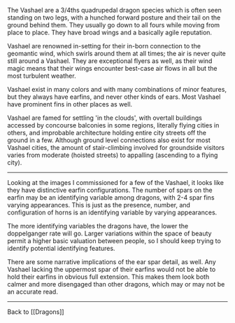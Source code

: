 The Vashael are a 3/4ths quadrupedal dragon species which is often seen standing on two legs, with a hunched forward posture and their tail on the ground behind them.  They usually go down to all fours while moving from place to place.  They have broad wings and a basically agile reputation.

Vashael are renowned in-setting for their in-born connection to the geomantic wind, which swirls around them at all times; the air is never quite still around a Vashael.  They are exceptional flyers as well, as their wind magic means that their wings encounter best-case air flows in all but the most turbulent weather.

Vashael exist in many colors and with many combinations of minor features, but they always have earfins, and never other kinds of ears.  Most Vashael have prominent fins in other places as well.

Vashael are famed for settling 'in the clouds', with overtall buildings accessed by concourse balconies in some regions, literally flying cities in others, and improbable architecture holding entire city streets off the ground in a few.  Although ground level connections also exist for most Vashael cities, the amount of stair-climbing involved for groundside visitors varies from moderate (hoisted streets) to appalling (ascending to a flying city).

---
Looking at the images I commissioned for a few of the Vashael, it looks like they have distinctive earfin configurations.  The number of spars on the earfin may be an identifying variable among dragons, with 2-4 spar fins varying appearances.  This is just as the presence, number, and configuration of horns is an identifying variable by varying appearances.

The more identifying variables the dragons have, the lower the doppelganger rate will go.  Larger variations within the space of beauty permit a higher basic valuation between people, so I should keep trying to identify potential identifying features.

There are some narrative implications of the ear spar detail, as well.  Any Vashael lacking the uppermost spar of their earfins would not be able to hold their earfins in obvious full extension.  This makes them look both calmer and more disengaged than other dragons, which may or may not be an accurate read.

---
Back to [[Dragons]]